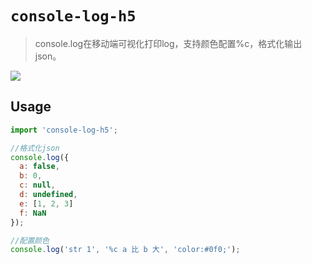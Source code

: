 # `console-log-h5`
> console.log在移动端可视化打印log，支持颜色配置%c，格式化输出json。

![](https://s1.ax1x.com/2020/03/20/8g7lJP.png)

## Usage
```js
import 'console-log-h5';

//格式化json
console.log({
  a: false,
  b: 0,
  c: null,
  d: undefined,
  e: [1, 2, 3]
  f: NaN
});

//配置颜色
console.log('str 1', '%c a 比 b 大', 'color:#0f0;');
```